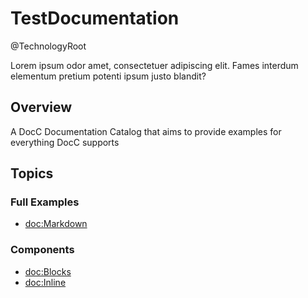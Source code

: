 # TestDocumentation

@TechnologyRoot

Lorem ipsum odor amet, consectetuer adipiscing elit. Fames interdum elementum pretium potenti ipsum justo blandit? 


## Overview

A DocC Documentation Catalog that aims to provide examples for everything DocC supports 

## Topics
### Full Examples
- <doc:Markdown>
<!--- <doc:Symbols>-->
<!--- <doc:Tutorials>-->

### Components
- <doc:Blocks>
- <doc:Inline>
